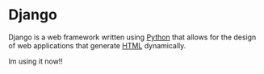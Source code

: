 # Django



Django is a web framework written using [Python](/Python) that allows for the design of web applications that generate [HTML](/HTML) dynamically.



Im using it now!!